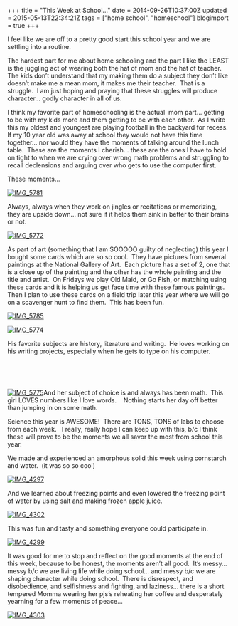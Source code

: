 +++
title = "This Week at School…"
date = 2014-09-26T10:37:00Z
updated = 2015-05-13T22:34:21Z
tags = ["home school", "homeschool"]
blogimport = true 
+++

I feel like we are off to a pretty good start this school year and we are settling into a routine. 

The hardest part for me about home schooling and the part I like the LEAST is the juggling act of wearing both the hat of mom and the hat of teacher.&#160; The kids don’t understand that my making them do a subject they don’t like doesn’t make me a mean mom, it makes me their teacher.&#160; That is a struggle.&#160; I am just hoping and praying that these struggles will produce character… godly character in all of us.&#160; 

I think my favorite part of homeschooling is the actual&#160; mom part… getting to be with my kids more and them getting to be with each other.&#160; As I write this my oldest and youngest are playing football in the backyard for recess.&#160; If my 10 year old was away at school they would not have this time together… nor would they have the moments of talking around the lunch table.&#160; These are the moments I cherish… these are the ones I have to hold on tight to when we are crying over wrong math problems and struggling to recall declensions and arguing over who gets to use the computer first.

These moments…

[![IMG_5781](https://latc.s3.amazonaws.com/wp-content/uploads/2014/09/IMG_5781.jpg "IMG_5781")](https://latc.s3.amazonaws.com/wp-content/uploads/2014/09/IMG_5781.jpg)

Always, always when they work on jingles or recitations or memorizing, they are upside down… not sure if it helps them sink in better to their brains or not.&#160; 

[![IMG_5772](https://latc.s3.amazonaws.com/wp-content/uploads/2014/09/IMG_57721.jpg "IMG_5772")](https://latc.s3.amazonaws.com/wp-content/uploads/2014/09/IMG_57721.jpg)

As part of art (something that I am SOOOOO guilty of neglecting) this year I bought some cards which are so so cool.&#160; They have pictures from several paintings at the National Gallery of Art.&#160; Each picture has a set of 2, one that is a close up of the painting and the other has the whole painting and the title and artist.&#160; On Fridays we play Old Maid, or Go Fish, or matching using these cards and it is helping us get face time with these famous paintings.&#160; Then I plan to use these cards on a field trip later this year where we will go on a scavenger hunt to find them.&#160; This has been fun. 

[![IMG_5785](https://latc.s3.amazonaws.com/wp-content/uploads/2014/09/IMG_5785.jpg "IMG_5785")](https://latc.s3.amazonaws.com/wp-content/uploads/2014/09/IMG_5785.jpg)

[![IMG_5774](https://latc.s3.amazonaws.com/wp-content/uploads/2014/09/IMG_5774.jpg "IMG_5774")](https://latc.s3.amazonaws.com/wp-content/uploads/2014/09/IMG_5774.jpg)

His favorite subjects are history, literature and writing.&#160; He loves working on his writing projects, especially when he gets to type on his computer.&#160; 

&#160;

&#160;

[![IMG_5775](https://latc.s3.amazonaws.com/wp-content/uploads/2014/09/IMG_5775.jpg "IMG_5775")](https://latc.s3.amazonaws.com/wp-content/uploads/2014/09/IMG_5775.jpg)And her subject of choice is and always has been math.&#160; This girl LOVES numbers like I love words.&#160;&#160;&#160; Nothing starts her day off better than jumping in on some math. 

Science this year is AWESOME!&#160; There are TONS, TONS of labs to choose from each week.&#160;&#160; I really, really hope I can keep up with this, b/c I think these will prove to be the moments we all savor the most from school this year. 

We made and experienced an amorphous solid this week using cornstarch and water.&#160; (it was so so cool)

[![IMG_4297](https://latc.s3.amazonaws.com/wp-content/uploads/2014/09/IMG_4297.jpg "IMG_4297")](https://latc.s3.amazonaws.com/wp-content/uploads/2014/09/IMG_4297.jpg)

And we learned about freezing points and even lowered the freezing point of water by using salt and making frozen apple juice. 

[![IMG_4302](https://latc.s3.amazonaws.com/wp-content/uploads/2014/09/IMG_4302.jpg "IMG_4302")](https://latc.s3.amazonaws.com/wp-content/uploads/2014/09/IMG_4302.jpg)

This was fun and tasty and something everyone could participate in. 

[![IMG_4299](https://latc.s3.amazonaws.com/wp-content/uploads/2014/09/IMG_4299.jpg "IMG_4299")](https://latc.s3.amazonaws.com/wp-content/uploads/2014/09/IMG_4299.jpg)

It was good for me to stop and reflect on the good moments at the end of this week, because to be honest, the moments aren’t all good.&#160; It’s messy… messy b/c we are living life while doing school… and messy b/c we are shaping character while doing school.&#160; There is disrespect, and disobedience, and selfishness and fighting, and laziness… there is a short tempered Momma wearing her pjs’s reheating her coffee and desperately yearning for a few moments of peace… 

[![IMG_4303](https://latc.s3.amazonaws.com/wp-content/uploads/2014/09/IMG_4303.jpg "IMG_4303")](https://latc.s3.amazonaws.com/wp-content/uploads/2014/09/IMG_4303.jpg)
